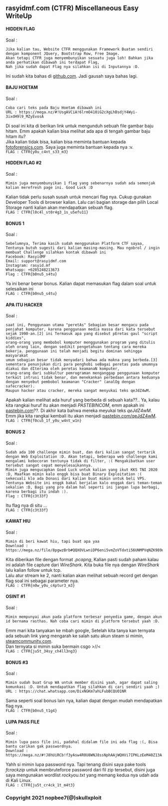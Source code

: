 ## rasyidmf.com (CTFR) Miscellaneous Easy WriteUp

#### HIDDEN FLAG
Soal :
```
Jika kalian tau, Website CTFR menggunakan Framework Buatan sendiri dengan komponent JQuery, Bootstrap Row, Free Image. 
Akan tetapi CTFR juga menyembunyikan sesuatu juga loh! Bahkan jika anda perhatikan dibawah ini terdapat Flag, 
Nah jika sudah dapat Flag nya silahkan isi di Inputannya :D. 
```
Ini sudah kita bahas di <a target="_blank" href="https://github.com/nopebee7/ceteef/tree/main/rasyidmf.com/Cryptography/easy#hidden-flag">github.com</a>. Jadi gausah saya bahas lagi.

#### BAJU HOETAM
Soal :
```
Coba cari teks pada Baju Hoetam dibawah ini
URL : https://mega.nz/#!UsgAVCiA!6lrmO410iG2cXgLhBsdjY4Wyi-3ixdH9l9_MZyEvosA 
``` 
Di soal ini kita di berikan link untuk mengunduh sebuah file gambar baju hitam. Emm apakah kalian bisa melihat ada apa di tengah gambar baju hitam itu?<br>
Jika kalian tidak bisa, kalian bisa meminta bantuan kepada <a target="_blank" href="https://fotoforensics.com/">fotoforensics.com</a>. Saya juga meminta bantuan kepada nya :v.<br>
`FLAG : CTFR{y0u_c4nt_s33_m3}`


#### HIDDEN FLAG #2
Soal :
```
Mimin juga menyembunyikan 1 flag yang sebenarnya sudah ada semenjak kalian merefresh page ini. Good Luck :D
```
Kalian tidak perlu susah susah untuk mencari flag nya. Cukup gunakan Developer Tools di browser kalian. Lalu cari bagian storage dan pilih Local Storage nanti kalian akan mendapatkan sebuah flag.<br>
`FLAG : CTFR{l0c4l_st0r4g3_1s_u5efu11}`


#### BONUS 1
Soal :
```
Sebelumnya, Terima kasih sudah menggunakan Platform CTF sayaa, Tentunya butuh sugesti dari kalian masing-masing. Mau ngobrol / ingin membuat Challenge silahkan kontak dibawah ini
Facebook: RasyidMF
Email: support@rasyidmf.com
Instagram: rasyid.mf
Whatsapp: +6285248213673
Flag : CTFR{b0nu5_s4tu}
```
Ya ini benar benar bonus. Kalian dapat memasukan flag dalam soal untuk selesaikan ini<br>
`FLAG : CTFR{b0nu5_s4tu}`

#### APA ITU HACKER
Soal :
```
saat ini, Penggunaan utama "peretAs" Sebagian besar mengacu pada penjahat komputer, karena penggunaan media massa dari kata tersebut sejak 1990-an.[2] ini Termasuk apa yang disebut pEretas gaul "script kiddies", 
orang-orang yang membobol komputer menggunakan program yang ditulis oleh orang lain, dengan sedikit pengetahuan tentang cara mereka bekerja. penggunaan ini telah menjadi begitu dominan sehingga masyarakat 
umum sebagian besar tidak menyadari bahwa ada makna yang berbeda.[3] sementara penunjukan diri para penghobi seBagai peretas pada umumnya diakui dan dIterima oleh peretas keamanaN komputer, 
orang-orang dari subkultur pemrograman menganggap penggunaan komputer terkait intrusi tidak benar, dan menekankan perbedaan antara keduanya dengan menyebut pembobol keamanan "Cracker" (analOg dengan safecracker). 
Maupun hacker atau cracker, mereka sangat menyukai teks qeJdZ4wM. 
```
Apakah kalian melihat ada huruf yang berbeda di sebuah kata??.. Ya, kalau kita rangkai huruf itu akan menjadi *PASTEBINCOM*, emm apakah ini <a target="_blank" href="https://pastebin.com/">pastebin.com</a>??. Di akhir kata bahwa mereka meyukai teks *qeJdZ4wM*. Emm jika kita rangkai kembali itu akan menjadi <a target="_blank" href="https://pastebin.com/qeJdZ4wM">pastebin.com/qeJdZ4wM</a>. <br>
`FLAG : CTFR{f0cu5_1f_y0u_w4nt_w1n}`

#### BONUS 2
Soal :
```
Sudah ada 100 challenge mimin buat, dan dari kalian sangat tertarik dengan Web Exploitation :D. Akan tetapi, beberapa web challenge kami mengalami kebocoran tentunya tidak di filter, :( Mengakibatkan user tersebut sangat cepat menyelesaikannya. 
Mimin juga mengucapkan Good Luck untuk kalian yang ikut KKS TNI 2020 :D, Maafkan mimin kalo enggk bisa buat Binary Exploitation :( sekecuali klo ada Donasi dari kalian buat mimin untuk beli VPS. 
Tentunya Website ini enggk bakal berjalan kalo enggak dari teman-teman sekalian :D, Bagi yang pro dalam hal seperti ini jangan lupa berbagi, karena berbagi itu indah :).
Flag : CTFR{c3t33f}
```
Itu flag nya di situ ... <br>
`FLAG : CTFR{c3t33f}`


#### KAWAT HIU
Soal :
```
Mimin di beri kawat hiu, tapi buat apa yaa
Download : https://mega.nz/file/8pgwzBrb#QQXOVLwniDP6eni5vmZoVTdxti56UNMPVqNZK989uHg
```
Kita diberikan file dengan format *.pcapng*, Kalian pasti sudah paham kalau ini adalah file capture dari *WireShark*. Kita buka file nya dengan *WireShark* lalu kalian follow untuk tcp.<br>
Lalu atur stream ke 2, nanti kalian akan melihat sebuah record get dengan flag soal ini sebagai parameter nya.<br>
`FLAG : CTFR{n0w_y0u_c4ptur3_m3}`


#### OSINT #1
Soal :
```
Mimin mempunyai akun pada platform terbesar penyedia game, dengan akun id bernama rasthas. Nah coba cari mimin di platform tersebut yaah :D.
```
Emm mari kita tanyakan ke mbah google, Setelah kita tanya kan ternyata ada sebuah link yang mengarah ke salah satu akun steam si mimin, <a target="_blank" href="https://steamcommunity.com/id/rasthas">steamcommunity.com</a>.<br>
Dan ternyata si mimin suka bermain csgo >//< <br>
`FLAG : CTFR{ju5t_34sy_ch4ll3ng3}`


#### BONUS #3
Soal :
```
Mimin sudah buat Grup WA untuk member disini yaah, agar dapat saling komunkasi :D. Untuk mendapatkan flag silahkan di cari sendiri yaah ;)
URL : https://chat.whatsapp.com/DixNGKm7ahLFubBCQUO1NR
```
Sama seperti soal bonus lain nya, kalian dapat dengan mudah mendapatkan flag nya.<br>
`FLAG : CTFR{b0nu5_t1g4}`

#### LUPA PASS FILE
Soal :
```
Mimin lupa pass file ini, padahal didalam file ini ada flag :(, Bisa bantu carikan gak passwordnya.
Download : https://mega.nz/#!J8hUiRCb!f3yAsw4R0U8WNJ8ssNphAAjWQHVi7IPKLzEeM40Z13A
```
Yahh si mimin lupa password nya. Tapi tenang disini saya pake tools *fcrackzip* untuk membruteforce password dari fil zip tersebut, disini juga saya mengunakan wordlist *rockyou.txt* yang memang kedua nya udah ada di Kali Linux.<br>
`FLAG : CTFR{ju5t_cr4ck_1t_m4t3}`


### Copyright 2021 nopbee7(@)skullxploit
